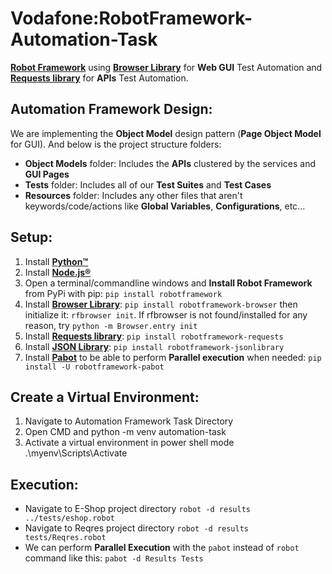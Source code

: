 # Vodafone:RobotFramework-Automation-Task
 [**Robot Framework**](https://robotframework.org/) using [**Browser Library**](https://marketsquare.github.io/robotframework-browser/Browser.html) for **Web GUI** Test Automation and [**Requests library**](https://marketsquare.github.io/robotframework-requests/doc/RequestsLibrary.html) for **APIs** Test Automation.

## **Automation Framework Design**:
We are implementing the **Object Model** design pattern (**Page Object Model** for GUI). And below is the project structure folders:
* **Object Models** folder: Includes the **APIs** clustered by the services and **GUI Pages** 
* **Tests** folder: Includes all of our **Test Suites** and **Test Cases** 
* **Resources** folder: Includes any other files that aren't keywords/code/actions like **Global Variables**, **Configurations**, etc...


## Setup:
1. Install [**Python™**](https://www.python.org/downloads/)
2. Install [**Node.js®**](https://nodejs.org/en/download/)
3. Open a terminal/commandline windows and **Install Robot Framework** from PyPi with pip: ```pip install robotframework```
4. Install [**Browser Library**](https://marketsquare.github.io/robotframework-browser/Browser.html): ```pip install robotframework-browser``` then initialize it: ```rfbrowser init```. If rfbrowser is not found/installed for any reason, try ```python -m Browser.entry init``` 
5. Install [**Requests library**](https://marketsquare.github.io/robotframework-requests/doc/RequestsLibrary.html): ```pip install robotframework-requests```
6. Install [**JSON Library**](https://robotframework-thailand.github.io/robotframework-jsonlibrary/JSONLibrary.html): ```pip install robotframework-jsonlibrary```
7. Install [**Pabot**](https://pabot.org/) to be able to perform **Parallel execution** when needed: ```pip install -U robotframework-pabot```

## Create a Virtual Environment:
1. Navigate to Automation Framework Task Directory
2. Open CMD and python -m venv automation-task
3. Activate a virtual environment in power shell mode .\myenv\Scripts\Activate
 
## Execution:
* Navigate to E-Shop project directory  ```robot -d results ../tests/eshop.robot```
* Navigate to Reqres project directory  ```robot -d results tests/Reqres.robot```
* We can perform **Parallel Execution** with the ```pabot``` instead of ```robot``` command like this: ```pabot -d Results Tests```